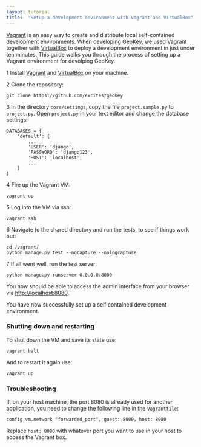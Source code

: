 ```yaml
---
layout: tutorial
title:  "Setup a development environment with Vagrant and VirtualBox"
---
```


[Vagrant](http://vagrantup.com/) is an easy way to create and distribute local self-contained development environments. When developing GeoKey, we used Vagrant together with [VirtualBox](https://www.virtualbox.org/) to deploy a development environment in just under ten minutes. This guide walks you through the process of setting up a Vagrant environment for devolping GeoKey.

<span class="tut-step">1</span> Install [Vagrant](https://docs.vagrantup.com/v2/installation/index.html) and [VirtualBox](https://www.virtualbox.org/) on your machine.

<span class="tut-step">2</span> Clone the repository:

```
git clone https://github.com/excites/geokey
```

<span class="tut-step">3</span> In the directory `core/settings`, copy the file `project.sample.py` to `project.py`. Open `project.py` in your text editor and change the database settings:

```
DATABASES = {
    'default': {
        ...
        'USER': 'django',
        'PASSWORD': 'django123',
        'HOST': 'localhost',
        ...
    }
}
```

<span class="tut-step">4</span> Fire up the Vagrant VM:

```
vagrant up
```

<span class="tut-step">5</span> Log into the VM via ssh:

```
vagrant ssh
```

<span class="tut-step">6</span> Navigate to the shared directory and run the tests, to see if things work out:

```
cd /vagrant/
python manage.py test --nocapture --nologcapture
```

<span class="tut-step">7</span> If all went well, run the test server:

```
python manage.py runserver 0.0.0.0:8000
```

You now should be able to access the admin interface from your browser via [http://localhost:8080](http://localhost:8080).

You have now successfully set up a self contained development environment.

### Shutting down and restarting

To shut down the VM and save its state use:

```
vagrant halt
```

And to restart it again use:

```
vagrant up
```

### Troubleshooting

If, on your host machine, the port 8080 is already used for another application, you need to change the following line in the `Vagrantfile`:

```
config.vm.network "forwarded_port", guest: 8000, host: 8080
```

Replace `host: 8080` with whatever port you want to use in your host to access the Vagrant box.
